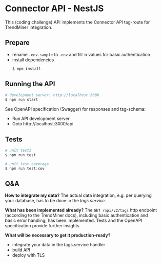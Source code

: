 # Connector API - NestJS

This (coding challenge) API implements the Connector API tag-route for TrendMiner integration.

## Prepare

- rename `.env.sample` to `.env` and fill in values for basic authentication
- install dependencies
  ```bash
  $ npm install
  ```

## Running the API

```bash
# development server: http://localhost:3000
$ npm run start
```

See OpenAPI specification (Swagger) for responses and tag-schema:

- Run API development server
- Goto http://localhost:3000/api


## Tests

```bash
# unit tests
$ npm run test

# unit test coverage
$ npm run test:cov
```

## Q&A

__How to integrate my data?__
The actual data integration, e.g. per querying your database, has to be done in the _tags.service_.

__What has been implemented already?__
The `GET /api/v2/tags` http endpoint (according to the TrendMiner docs), including basic authentication and basic error handling, has been implemented.
Tests and the OpenAPI specification provide further insights.

__What will be necessary to get it production-ready?__

- integrate your data in the tags.service handler
- build API
- deploy with TLS
